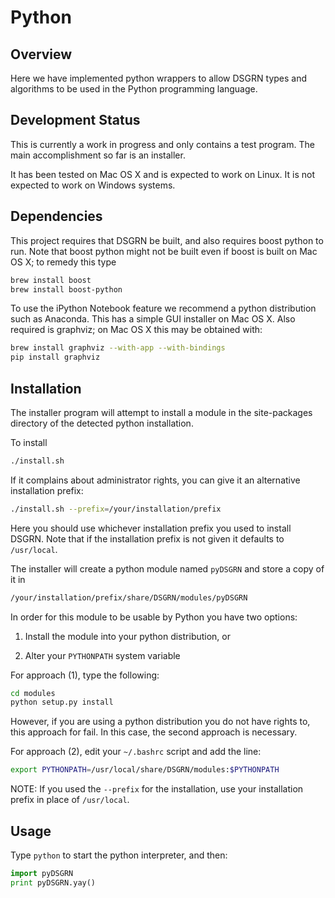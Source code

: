 # Python

## Overview
Here we have implemented python wrappers to allow DSGRN types and algorithms to be used in the Python programming language.

## Development Status

This is currently a work in progress and only contains a test program. The main accomplishment so far is an installer.

It has been tested on Mac OS X and is expected to work on Linux. It is not expected to work on Windows systems.

## Dependencies

This project requires that DSGRN be built, and also requires boost python to run. Note that boost python might not be built even if boost is built on Mac OS X; to remedy this type

```bash
brew install boost
brew install boost-python
```


To use the iPython Notebook feature we recommend a python distribution such as Anaconda. This has a simple GUI installer on Mac OS X. Also required is graphviz; on Mac OS X this may be obtained with: 

```bash
brew install graphviz --with-app --with-bindings
pip install graphviz
```


## Installation

The installer program will attempt to install a module in the site-packages directory of the detected python installation.

To install

```bash
./install.sh
```

If it complains about administrator rights, you can give it an alternative installation prefix:

```bash
./install.sh --prefix=/your/installation/prefix
```

Here you should use whichever installation prefix you used to install DSGRN. Note that if the installation prefix is not given it defaults to `/usr/local`.

The installer will create a python module named `pyDSGRN` and store a copy of it in
```bash
/your/installation/prefix/share/DSGRN/modules/pyDSGRN
```

In order for this module to be usable by Python you have two options:

1. Install the module into your python distribution, or

2. Alter your `PYTHONPATH` system variable

For approach (1), type the following:
```bash
cd modules
python setup.py install
```

However, if you are using a python distribution you do not have rights to, this approach for fail. In this case, the second approach is necessary. 

For approach (2), edit your `~/.bashrc` script and add the line:

```bash
export PYTHONPATH=/usr/local/share/DSGRN/modules:$PYTHONPATH
```

NOTE: If you used the `--prefix` for the installation, use your installation prefix in place of `/usr/local`.


## Usage

Type `python` to start the python interpreter, and then:

```python
import pyDSGRN
print pyDSGRN.yay()
```

